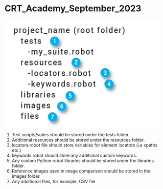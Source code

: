 # CRT_Academy_September_2023

![alt text](https://github.com/Copado-Shared-with-Customers/CRT_Academy_September_2023/blob/main/folder_structure.jpg)

1. Test scripts/suites should be stored under the tests folder.
2. Additional resources should be stored under the resources folder. 
3. locators.robot file should store variables for element locators (i.e xpaths etc.)
4. keywords.robot should store any additional custom keywords.
5. Any custom Python robot libraries should be stored under the libraries folder.
6. Reference images used in image comparison should be stored in the images folder.
7. Any additional files, for example, CSV file
